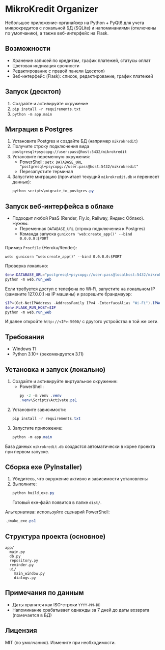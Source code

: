 # MikroKredit Organizer

Небольшое приложение-органайзер на Python + PyQt6 для учета микрокредитов с локальной БД (SQLite) и напоминаниями (отключены по умолчанию), а также веб-интерфейс на Flask.

## Возможности
- Хранение записей по кредитам, график платежей, статусы оплат
- Цветовая индикация срочности
- Редактирование с правой панели (десктоп)
- Веб-интерфейс (Flask): список, редактирование, график платежей

## Запуск (десктоп)
1. Создайте и активируйте окружение
2. `pip install -r requirements.txt`
3. `python -m app.main`

## Миграция в Postgres
1. Установите Postgres и создайте БД (например `mikrokredit`)
2. Получите строку подключения вида `postgresql+psycopg://user:pass@host:5432/mikrokredit`
3. Установите переменную окружения:
   - PowerShell: `setx DATABASE_URL "postgresql+psycopg://user:pass@host:5432/mikrokredit"`
   - Перезапустите терминал
4. Запустите миграцию (прочитает текущий `mikrokredit.db` и перенесет данные):
   ```powershell
   python scripts\migrate_to_postgres.py
   ```

## Запуск веб-интерфейса в облаке
- Подходит любой PaaS (Render, Fly.io, Railway, Яндекс Облако). Нужны:
  - Переменная `DATABASE_URL` (строка подключения к Postgres)
  - Команда запуска `gunicorn 'web:create_app()' --bind 0.0.0.0:$PORT`

Пример `Procfile` (Heroku/Render):
```
web: gunicorn "web:create_app()" --bind 0.0.0.0:$PORT
```

Проверка локально:
```powershell
$env:DATABASE_URL="postgresql+psycopg://user:pass@localhost:5432/mikrokredit"
python -m web.run_web
```

Если требуется доступ с телефона по Wi‑Fi, запустите на локальном IP (замените 127.0.0.1 на IP машины) и разрешите брандмауэр:
```powershell
$IP=(Get-NetIPAddress -AddressFamily IPv4 -InterfaceAlias "Wi-Fi").IPAddress
$env:FLASK_RUN_HOST=$IP
python -m web.run_web
```
И далее откройте `http://<IP>:5000/` с другого устройства в той же сети.

## Требования
- Windows 11
- Python 3.10+ (рекомендуется 3.11)

## Установка и запуск (локально)
1. Создайте и активируйте виртуальное окружение:
   - PowerShell:
     ```powershell
     py -3 -m venv .venv
     .venv\Scripts\Activate.ps1
     ```
2. Установите зависимости:
   ```powershell
   pip install -r requirements.txt
   ```
3. Запустите приложение:
   ```powershell
   python -m app.main
   ```

База данных `mikrokredit.db` создастся автоматически в корне проекта при первом запуске.

## Сборка exe (PyInstaller)
1. Убедитесь, что окружение активно и зависимости установлены
2. Выполните:
   ```powershell
   python build_exe.py
   ```
   Готовый exe-файл появится в папке `dist/`.

Альтернатива: используйте сценарий PowerShell:
```powershell
./make_exe.ps1
```

## Структура проекта (основное)
```
app/
  main.py
  db.py
  repository.py
  reminder.py
  ui/
    main_window.py
    dialogs.py
```

## Примечания по данным
- Даты хранятся как ISO-строки `YYYY-MM-DD`
- Напоминание срабатывает однажды за 7 дней до даты возврата (помечается в БД)

## Лицензия
MIT (по умолчанию). Измените при необходимости.
